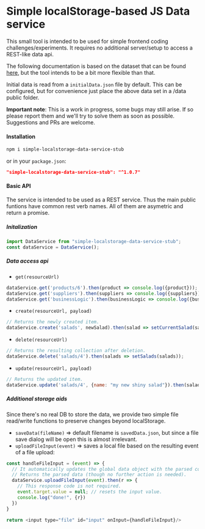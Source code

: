 # Simple localStorage-based JS Data service
This small tool is intended to be used for simple frontend coding challenges/experiments. It requires no additional server/setup to access a REST-like data api.

The following documentation is based on the dataset that can be found [here](https://github.com/mpicpus/challenge-data-set-1), but the tool intends to be a bit more flexible than that.

Initial data is read from a `initialData.json` file by default. This can be configured, but for convenience just place the above data set in a /data public folder.

**Important note**: This is a work in progress, some bugs may still arise. If so please report them and we'll try to solve them as soon as possible. Suggestions and PRs are welcome.

#### Installation
```bash
npm i simple-localstorage-data-service-stub
```
or in your `package.json`:
```json
"simple-localstorage-data-service-stub": "^1.0.7"
```


#### Basic API
The service is intended to be used as a REST service. Thus the main public funtions have common rest verb names. All of them are asymetric and return a promise.

##### Initalization
```javascript
import DataService from "simple-localstorage-data-service-stub";
const dataService = DataService();
```

##### Data access api
- `get(resourceUrl)`
```javascript
dataService.get('products/6').then(product => console.log({product}));
dataService.get('suppliers').then(suppliers => console.log({suppliers}));
dataService.get('businessLogic').then(businessLogic => console.log({businessLogic}));
```
- `create(resourceUrl, payload)`
```javascript
// Returns the newly created item.
dataService.create('salads', newSalad).then(salad => setCurrentSalad(salad));
```
- `delete(resourceUrl)`
```javascript
// Returns the resulting collection after deletion.
dataService.delete('salads/4').then(salads => setSalads(salads));
```
- `update(resourceUrl, payload)`
```javascript
// Returns the updated item.
dataService.update('salads/4', {name: "my new shiny salad"}).then(salad => setCurrentSalad(salad));
```
##### Additional storage aids
Since there's no real DB to store the data, we provide two simple file read/write functions to preserve changes beyond localStorage.
- `saveData(fileName)` => default filename is `savedData.json`, but since a file save dialog will be open this is almost irrelevant.
- `uploadFileInput(event)` => saves a local file based on the resulting event of a file upload:
```javascript
const handleFileInput = (event) => {
  // It automatically updates the global data object with the parsed content, if successful.
  // Returns the parsed data (though no further action is needed).
  dataService.uploadFileInput(event).then(r => {
    // This response code is not required.
    event.target.value = null; // resets the input value.
    console.log("done!", {r})
  })
}

return <input type="file" id="input" onInput={handleFileInput}/>
```